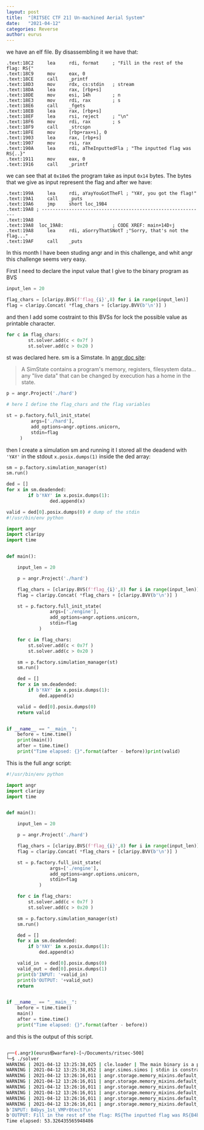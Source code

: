 ```yaml
---
layout: post
title:  "[RITSEC CTF 21] Un-machined Aerial System"
date:   "2021-04-12"
categories: Reverse
author: eurus
---
```


we have an elf file. By disassembling it we have that:

```assembly
.text:18C2     lea     rdi, format     ; "Fill in the rest of the flag: RS{"
.text:18C9     mov     eax, 0
.text:18CE     call    _printf
.text:18D3     mov     rdx, cs:stdin   ; stream
.text:18DA     lea     rax, [rbp+s]
.text:18DE     mov     esi, 14h        ; n
.text:18E3     mov     rdi, rax        ; s
.text:18E6     call    _fgets
.text:18EB     lea     rax, [rbp+s]
.text:18EF     lea     rsi, reject     ; "\n"
.text:18F6     mov     rdi, rax        ; s
.text:18F9     call    _strcspn
.text:18FE     mov     [rbp+rax+s], 0
.text:1903     lea     rax, [rbp+s]
.text:1907     mov     rsi, rax
.text:190A     lea     rdi, aTheInputtedFla ; "The inputted flag was RS{..}"
.text:1911     mov     eax, 0
.text:1916     call    _printf
```
we can see that at ``` 0x18e6 ``` the program take as input ``` 0x14 ``` bytes. The bytes that we give as input represent the flag and after we have:

```assembly
.text:199A     lea     rdi, aYayYouGotTheFl ; "YAY, you got the flag!"
.text:19A1     call    _puts
.text:19A6     jmp     short loc_19B4
.text:19A8 ; ------------------------------------------------------------
.text:19A8
.text:19A8  loc_19A8:                  ; CODE XREF: main+14D↑j
.text:19A8     lea     rdi, aSorryThatSNotT ;"Sorry, that's not the flag..."
.text:19AF     call    _puts
```

In this month I have been studing angr and in this challenge, and whit angr this challenge seems very easy.

First I need to declare the input value that I give to the binary program as BVS

```python
input_len = 20

flag_chars = [claripy.BVS(f'flag_{i}',8) for i in range(input_len)]
flag = claripy.Concat( *flag_chars + [claripy.BVV(b'\n')] )
```

and then I add some costraint to this BVSs for lock the possible value as printable character.

```python
for c in flag_chars:
        st.solver.add(c < 0x7f )
        st.solver.add(c > 0x20 )
```

st was declared here. sm is a Simstate.
In [angr doc site](https://docs.angr.io/core-concepts/toplevel):
> A SimState contains a program's memory, registers, filesystem data... 
> any "live data" that can be changed by execution has a home in the state. 


```python
p = angr.Project('./hard')

# here I define the flag_chars and the flag variables

st = p.factory.full_init_state(
         args=['./hard'],
         add_options=angr.options.unicorn,
         stdin=flag
     )
```
then I create a simulation sm and running it I stored all the deadend with ``` 'YAY' ``` in the stdout ``` x.posix.dumps(1) ``` inside the ded array:

```python
sm = p.factory.simulation_manager(st)
sm.run()

ded = []
for x in sm.deadended:
        if b'YAY' in x.posix.dumps(1):
                ded.append(x)

valid = ded[0].posix.dumps(0) # dump of the stdin
#!/usr/bin/env python

import angr 
import claripy
import time


def main():

    input_len = 20

    p = angr.Project('./hard')

    flag_chars = [claripy.BVS(f'flag_{i}',8) for i in range(input_len)]
    flag = claripy.Concat( *flag_chars + [claripy.BVV(b'\n')] )

    st = p.factory.full_init_state(
                args=['./engine'],
                add_options=angr.options.unicorn,
                stdin=flag
            )

    for c in flag_chars:
        st.solver.add(c < 0x7f )
        st.solver.add(c > 0x20 )

    sm = p.factory.simulation_manager(st)
    sm.run()

    ded = []
    for x in sm.deadended:
        if b'YAY' in x.posix.dumps(1):
            ded.append(x)

    valid = ded[0].posix.dumps(0)
    return valid


if __name__ == "__main__":
    before = time.time()
    print(main())
    after = time.time()
    print("Time elapsed: {}".format(after - before))print(valid)
```


This is the full angr script:

```python
#!/usr/bin/env python

import angr 
import claripy
import time


def main():

    input_len = 20

    p = angr.Project('./hard')

    flag_chars = [claripy.BVS(f'flag_{i}',8) for i in range(input_len)]
    flag = claripy.Concat( *flag_chars + [claripy.BVV(b'\n')] )

    st = p.factory.full_init_state(
                args=['./engine'],
                add_options=angr.options.unicorn,
                stdin=flag
            )

    for c in flag_chars:
        st.solver.add(c < 0x7f )
        st.solver.add(c > 0x20 )

    sm = p.factory.simulation_manager(st)
    sm.run()

    ded = []
    for x in sm.deadended:
        if b'YAY' in x.posix.dumps(1):
            ded.append(x)

    valid_in  = ded[0].posix.dumps(0)
    valid_out = ded[0].posix.dumps(1)
    print(b'INPUT: '+valid_in)
    print(b'OUTPUT: '+valid_out)
    return


if __name__ == "__main__":
    before = time.time()
    main()
    after = time.time()
    print("Time elapsed: {}".format(after - before))
``` 

and this is the output of this script.
```bash

┌──(.angr)(eurus㉿warfare)-[~/Documents/ritsec-500]
└─$ ./solver   
WARNING | 2021-04-12 13:25:38,025 | cle.loader | The main binary is a position-independent execuable. It is being loaded with a base address of 0x400000.
WARNING | 2021-04-12 13:25:38,852 | angr.simos.simos | stdin is constrained to 21 bytes (has_end=True). If you are only providing the first 21 bytes instead of the entire stdin, please use stdin=SimFileStream(name='stdin', content=your_first_n_bytes, has_end=False).                                                                        
WARNING | 2021-04-12 13:26:16,011 | angr.storage.memory_mixins.default_filler_mixin | The program is accessing memory or registers with an unspecified value. This could indicate unwanted behavior.                                                                                                                                              
WARNING | 2021-04-12 13:26:16,011 | angr.storage.memory_mixins.default_filler_mixin | angr will cope with this by generating an unconstrained symbolic variable and continuing. You can resolve this by:                                                                                                                                          
WARNING | 2021-04-12 13:26:16,011 | angr.storage.memory_mixins.default_filler_mixin | 1) setting a value to the initial state
WARNING | 2021-04-12 13:26:16,011 | angr.storage.memory_mixins.default_filler_mixin | 2) adding the state option ZERO_FILL_UNCONSTRAINED_{MEMORY,REGISTERS}, to make unknown regions hold null                                                                                                                                                    
WARNING | 2021-04-12 13:26:16,011 | angr.storage.memory_mixins.default_filler_mixin | 3) adding the state option SYMBOL_FILL_UNCONSTRAINED_{MEMORY,REGISTERS}, to suppress these messages.                                                                                                                                                        
WARNING | 2021-04-12 13:26:16,011 | angr.storage.memory_mixins.default_filler_mixin | Filling memory at 0x7fffffffffefe6e with 1 unconstrained bytes referenced from 0x40126b (PLT.perror+0x19b in hard (0x126b))                                                                                                                                 
b'INPUT: B4bys_1st_VMPr0tect?\n'
b'OUTPUT: Fill in the rest of the flag: RS{The inputted flag was RS{B4bys_1st_VMPr0tect}\n\nYAY, you got the flag!\n'
Time elapsed: 53.326435565948486

```



